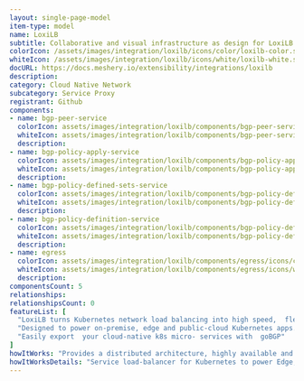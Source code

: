 ```yaml
---
layout: single-page-model
item-type: model
name: LoxiLB
subtitle: Collaborative and visual infrastructure as design for LoxiLB
colorIcon: /assets/images/integration/loxilb/icons/color/loxilb-color.svg
whiteIcon: /assets/images/integration/loxilb/icons/white/loxilb-white.svg
docURL: https://docs.meshery.io/extensibility/integrations/loxilb
description: 
category: Cloud Native Network
subcategory: Service Proxy
registrant: Github
components: 
- name: bgp-peer-service
  colorIcon: assets/images/integration/loxilb/components/bgp-peer-service/icons/color/bgp-peer-service-color.svg
  whiteIcon: assets/images/integration/loxilb/components/bgp-peer-service/icons/white/bgp-peer-service-white.svg
  description: 
- name: bgp-policy-apply-service
  colorIcon: assets/images/integration/loxilb/components/bgp-policy-apply-service/icons/color/bgp-policy-apply-service-color.svg
  whiteIcon: assets/images/integration/loxilb/components/bgp-policy-apply-service/icons/white/bgp-policy-apply-service-white.svg
  description: 
- name: bgp-policy-defined-sets-service
  colorIcon: assets/images/integration/loxilb/components/bgp-policy-defined-sets-service/icons/color/bgp-policy-defined-sets-service-color.svg
  whiteIcon: assets/images/integration/loxilb/components/bgp-policy-defined-sets-service/icons/white/bgp-policy-defined-sets-service-white.svg
  description: 
- name: bgp-policy-definition-service
  colorIcon: assets/images/integration/loxilb/components/bgp-policy-definition-service/icons/color/bgp-policy-definition-service-color.svg
  whiteIcon: assets/images/integration/loxilb/components/bgp-policy-definition-service/icons/white/bgp-policy-definition-service-white.svg
  description: 
- name: egress
  colorIcon: assets/images/integration/loxilb/components/egress/icons/color/egress-color.svg
  whiteIcon: assets/images/integration/loxilb/components/egress/icons/white/egress-white.svg
  description: 
componentsCount: 5
relationships: 
relationshipsCount: 0
featureList: [
  "LoxiLB turns Kubernetes network load balancing into high speed,  flexible and programmable LB services.",
  "Designed to power on-premise, edge and public-cloud Kubernetes apps.",
  "Easily export  your cloud-native k8s micro- services with  goBGP"
]
howItWorks: "Provides a distributed architecture, highly available and scalable load balancer in bare metal servers. Reduce fail over time with fast sync-up mechanism."
howItWorksDetails: "Service load-balancer for Kubernetes to power Edge, 5G, IoT, XaaS Apps ​"
---
```

